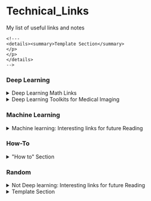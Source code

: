 # Technical_Links
My list of useful links and notes

```
<!---
<details><summary>Template Section</summary>
</p>
</p>
</details>
-->
```

### Deep Learning

<details><summary>Deep Learning Math Links</summary></p>

1. http://explained.ai/matrix-calculus/index.html

</p>
</details>



<details><summary>Deep Learning Toolkits for Medical Imaging</summary>
<p>

1. https://github.com/DLTK/DLTK
2. https://github.com/Kamnitsask/deepmedic

</p>

</details>

### Machine Learning

<details><summary>Machine learning: Interesting links for future Reading</summary>
</p>

1. [Fantastic blog by Terrence Parr and Jeremy Howard](http://explained.ai/)
   1. [Beware Default Random Forest Importances ](http://explained.ai/rf-importance/index.html)
   2. [How to Example Gradient Boosting](http://explained.ai/gradient-boosting/index.html) 

</p>
</details>

### How-To

<details><summary>"How to" Section</summary>
</p>

1. How to create collapsible markdown
   1. https://gist.githubusercontent.com/joyrexus/16041f2426450e73f5df9391f7f7ae5f/raw/f774f242feff6bae4a5be7d6c71aa5df2e3fcb0e/README.md

</p>
</details>

### 

### Random

<details><summary>Not Deep learning: Interesting links for future Reading</summary>
</p>

https://docusaurus.io/

http://bamos.github.io/reading-list/

</p>
</details>

<details><summary>Template Section</summary>
</p>

</p>
</details>